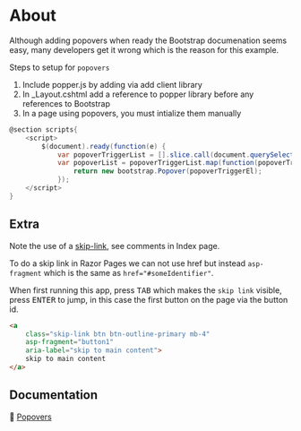 ﻿# About

Although adding popovers when ready the Bootstrap documenation seems easy, many developers get it wrong which is the reason for this example.

Steps to setup for `popovers`

1. Include popper.js by adding via add client library
1. In _Layout.cshtml add a reference to popper library before any references to Bootstrap
1. In a page using popovers, you must intialize them manually

```csharp
@section scripts{
    <script>
        $(document).ready(function(e) {
            var popoverTriggerList = [].slice.call(document.querySelectorAll('[data-bs-toggle="popover"]'));
            var popoverList = popoverTriggerList.map(function(popoverTriggerEl) {
                return new bootstrap.Popover(popoverTriggerEl);
            });
    </script>
}
```

## Extra

Note the use of a [skip-link](https://webaim.org/techniques/skipnav/), see comments in Index page. 

To do a skip link in Razor Pages we can not use href but instead `asp-fragment` which is the same as `href="#someIdentifier"`.

When first running this app, press <kbd>TAB</kbd> which makes the `skip link` visible, press <kbd>ENTER</kbd> to jump, in this case the first button on the page via the button id.

```html
<a
    class="skip-link btn btn-outline-primary mb-4"
    asp-fragment="button1"
    aria-label="skip to main content">
    skip to main content
</a>
```


## Documentation

:open_book: [Popovers](https://getbootstrap.com/docs/4.0/components/popovers/)